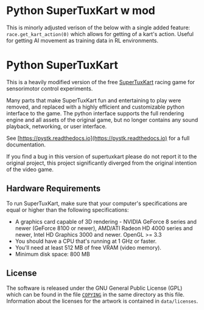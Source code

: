 # Python SuperTuxKart w mod

This is minorly adjusted verison of the below with a single added feature: `race.get_kart_action(0)` which allows for getting of a kart's action. Useful for getting AI movement as training data in RL environments. 

# Python SuperTuxKart

This is a heavily modified version of the free [SuperTuxKart](https://github.com/supertuxkart/stk-code) racing game for sensorimotor control experiments.

Many parts that make SuperTuxKart fun and entertaining to play were removed, and replaced with a highly efficient and customizable python interface to the game.
The python interface supports the full rendering engine and all assets of the original game, but no longer contains any sound playback, networking, or user interface.

See [https://pystk.readthedocs.io](https://pystk.readthedocs.io) for a full documentation.

If you find a bug in this version of supertuxkart please do not report it to the original project, this project significantly diverged from the original intention of the video game.

## Hardware Requirements
To run SuperTuxKart, make sure that your computer's specifications are equal or higher than the following specifications:

* A graphics card capable of 3D rendering - NVIDIA GeForce 8 series and newer (GeForce 8100 or newer), AMD/ATI Radeon HD 4000 series and newer, Intel HD Graphics 3000 and newer. OpenGL >= 3.3
* You should have a CPU that's running at 1 GHz or faster. 
* You'll need at least 512 MB of free VRAM (video memory).
* Minimum disk space: 800 MB 

## License
The software is released under the GNU General Public License (GPL) which can be found in the file [`COPYING`](/COPYING) in the same directory as this file. Information about the licenses for the artwork is contained in `data/licenses`.
